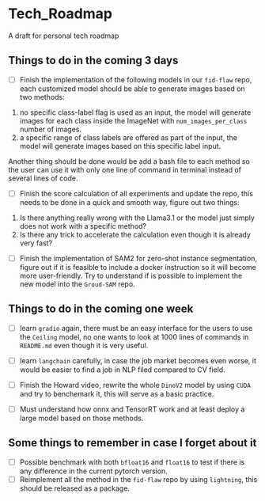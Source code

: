 # Tech_Roadmap
A draft for personal tech roadmap


## Things to do in the coming 3 days
- [ ] Finish the implementation of the following models in our `fid-flaw` repo,  each customized model should be able to generate images based on two methods:   
1. no specific class-label flag is used as an input, the model will generate images for each class inside the ImageNet with `num_images_per_class` number of images.
2. a specific range of class labels are offered as part of the input, the model will generate images based on this specific label input.

Another thing should be done would be add a bash file to each method so the user can use it with only one line of command in terminal instead of several lines of code.

- [ ] Finish the score calculation of all experiments and update the repo, this needs to be done in a quick and smooth way, figure out two things:   
1. Is there anything really wrong with the Llama3.1 or the model just simply does not work with a specific method?
2. Is there any trick to accelerate the calculation even though it is already very fast?

- [ ] Finish the implementation of SAM2 for zero-shot instance segmentation, figure out if it is feasible to include a docker instruction so it will become more user-friendly. Try to understand if is possible to implement the new model into the `Groud-SAM` repo.

## Things to do in the coming one week
- [ ] learn `gradio` again, there must be an easy interface for the users to use the `Ceiling` model, no one wants to look at 1000 lines of commands in `README.md` even though it is very useful.
- [ ] learn `langchain` carefully, in case the job market becomes even worse, it would be easier to find a job in NLP filed compared to CV field.
- [ ] Finish the Howard video, rewrite the whole `DinoV2` model by using `CUDA` and try to benchemark it, this will serve as a basic practice.
- [ ] Must understand how onnx and TensorRT work and at least deploy a large model based on those methods.


## Some things to remember in case I forget about it
- [ ] Possible benchmark with both `bfloat16` and `float16` to test if there is any difference in the current pytorch version.
- [ ] Reimplement all the method in the `fid-flaw` repo by using `lightning`, this should be released as a package.
